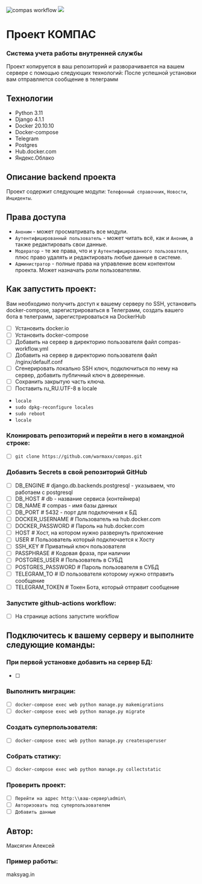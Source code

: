 ![compas workflow](https://github.com/warmaxx/Compas_vng/actions/workflows/compas_workflow.yml/badge.svg)
![](https://github.com/warmaxx/Compas_vng/blob/master/compas.gif?raw=true)
# Проект КОМПАС
### Система учета работы внутренней службы
Проект копируется в ваш репозиторий и разворачивается на вашем сервере с помощью следующих технологий:
После успешной установки вам отправляется сообщение в телеграмм
## Технологии
* Python 3.11
* Django 4.1.1
* Docker 20.10.10
* Docker-compose
* Telegram
* Postgres
* Hub.docker.com
* Яндекс.Облако
## Описание backend проекта
Проект содержит следующие модули:
`Телефонный справочник`, `Новости`, `Инциденты`.
 

## Права доступа
* `Аноним` - может просматривать все модули.
* `Аутентифицированный пользователь` - может читать всё, как и `Аноним`, а также редактировать свои данные.
* `Модератор` - те же права, что и у `Аутентифицированного пользователя`, плюс право удалять и редактировать любые данные в системе.
* `Администратор` - полные права на управление всем контентом проекта. Может назначать роли пользователям.
## Как запустить проект:
Вам необходимо получить доступ к вашему серверу по SSH, установить docker-compose, зарегистрироваться в Телеграмм, создать вашего бота в телеграмм, зарегистрироваться на DockerHub

- [ ] Установить docker.io
- [ ] Установить docker-compose
- [ ] Добавить на сервер в директорию пользователя файл compas-workflow.yml
- [ ] Добавить на сервер в директорию пользователя файл /nginx/defaulf.conf
- [ ] Сгенерировать локально SSH ключ, подключиться по нему на сервер, добавить публичный ключ в доверенные.
- [ ] Сохранить закрытую часть ключа.
- [ ] Поставить ru_RU.UTF-8 в locale
- `locale` 
- `sudo dpkg-reconfigure locales` 
- `sudo reboot` 
- `locale`
### Клонировать репозиторий и перейти в него в командной строке:  

 - [ ] `git clone https://github.com/warmaxx/compas.git`

### Добавить Secrets в свой репозиторий GitHub 
 - [ ] DB_ENGINE # django.db.backends.postgresql - указываем, что работаем с postgresql
 - [ ] DB_HOST # db - название сервиса (контейнера)
 - [ ] DB_NAME # compas - имя базы данных
 - [ ] DB_PORT # 5432 - порт для подключения к БД 
 - [ ] DOCKER_USERNAME # Пользователь на hub.docker.com
 - [ ] DOCKER_PASSWORD # Пароль на hub.docker.com
 - [ ] HOST # Хост, на котором нужно развернуть приложение
 - [ ] USER # Пользователь который подключается к Хосту
 - [ ] SSH_KEY # Приватный ключ пользователя
 - [ ] PASSPHRASE # Кодовая фраза, при наличии
 - [ ] POSTGRES_USER # Пользователь в СУБД
 - [ ] POSTGRES_PASSWORD # Пароль пользователя в CУБД
 - [ ] TELEGRAM_TO # ID пользователя которому нужно отправить сообщение
 - [ ] TELEGRAM_TOKEN # Токен Бота, который отправит сообщение
 
### Запустите github-actions workflow:

 - [ ] На странице actions запустите workflow

## Подключитесь к вашему серверу и выполните следующие команды: 
### При первой установке добавить на сервер БД:

- [ ] 

### Выполнить миграции:

 - [ ] `docker-compose exec web python manage.py makemigrations`
 - [ ] `docker-compose exec web python manage.py migrate`

### Создать суперпользователя:

 - [ ] `docker-compose exec web python manage.py createsuperuser`

### Собрать статику:

 - [ ] `docker-compose exec web python manage.py collectstatic`


### Проверить проект:
- [ ] `Перейти на адрес http:\\ваш-сервер\admin\`
- [ ] `Авторизовать под суперпользователем`
- [ ] `Добавить данные`

## Автор:
Максягин Алексей
### Пример работы:
maksyag.in
